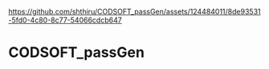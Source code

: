 

https://github.com/shthiru/CODSOFT_passGen/assets/124484011/8de93531-5fd0-4c80-8c77-54066cdcb647





# CODSOFT_passGen
